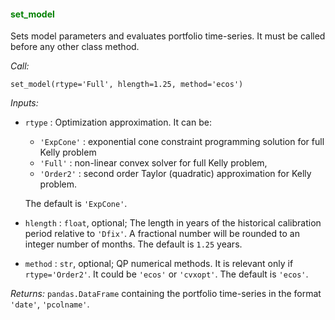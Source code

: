 #### <span style="color:green">set_model</span>

Sets model parameters and evaluates portfolio time-series.
It must be called before any other class method.


*Call:*

```
set_model(rtype='Full', hlength=1.25, method='ecos')
```

*Inputs:*
* `rtype` : Optimization approximation. It can be:

  - `'ExpCone'` : exponential cone constraint programming solution for full
  Kelly problem
  - `'Full'` : non-linear convex solver for full Kelly problem,
  - `'Order2'` : second order Taylor (quadratic) approximation for Kelly
  problem.

  The default is `'ExpCone'`.
* `hlength` : `float`, optional;
The length in years of the historical calibration period relative
to `'Dfix'`. A fractional number will be rounded to an integer number
of months. The default is `1.25` years.
* `method` : `str`, optional; QP numerical methods. It is relevant only if
`rtype='Order2'`. It could be `'ecos'` or `'cvxopt'`.
The default is `'ecos'`.


*Returns:* `pandas.DataFrame` containing the portfolio time-series in the format
`'date'`, `'pcolname'`.
